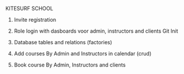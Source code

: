 KITESURF SCHOOL

1. Invite registration
2. Role login with dasboards voor admin, instructors and clients
   Git Init

3. Database tables and relations (factories)

4. Add courses By Admin and Instructors in calendar (crud)

5. Book course By Admin, Instructors and clients
